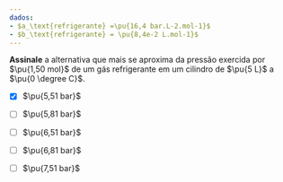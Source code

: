 ```yaml
---
dados:
- $a_\text{refrigerante} =\pu{16,4 bar.L-2.mol-1}$
- $b_\text{refrigerante} = \pu{8,4e-2 L.mol-1}$
---
```

**Assinale** a alternativa que mais se aproxima da pressão exercida por $\pu{1,50 mol}$ de um gás refrigerante em um cilindro de $\pu{5 L}$ a $\pu{0 \degree C}$.

- [x] $\pu{5,51 bar}$
- [ ] $\pu{5,81 bar}$
- [ ] $\pu{6,51 bar}$
- [ ] $\pu{6,81 bar}$
- [ ] $\pu{7,51 bar}$


